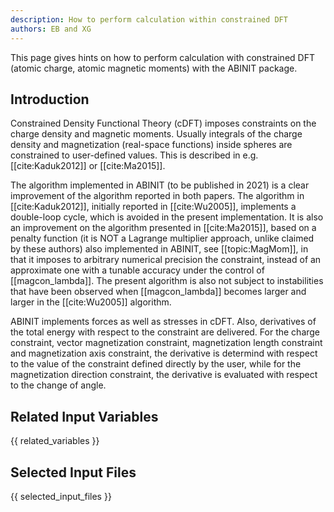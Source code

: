 ```yaml
---
description: How to perform calculation within constrained DFT
authors: EB and XG
---
```

<!--- This is the source file for this topics. Can be edited. -->

This page gives hints on how to perform calculation with constrained DFT (atomic charge, atomic magnetic moments) with the ABINIT package.

## Introduction

Constrained Density Functional Theory (cDFT) imposes constraints on the charge density and magnetic moments. Usually
integrals of the charge density and magnetization (real-space functions) inside spheres are constrained to user-defined
values. This is described in e.g. [[cite:Kaduk2012]] or [[cite:Ma2015]].

The algorithm implemented in ABINIT (to be published in 2021) is a clear improvement of the algorithm reported in both papers.
The algorithm in [[cite:Kaduk2012]],
initially reported in [[cite:Wu2005]], implements a double-loop cycle, which is avoided in the present implementation.
It is also an improvement on the algorithm presented in [[cite:Ma2015]], based on a penalty function (it is NOT a Lagrange multiplier approach, unlike claimed by these authors) also implemented in ABINIT,
see [[topic:MagMom]], in that it imposes to arbitrary numerical precision the constraint, instead of an approximate one with a tunable accuracy under the control of
[[magcon_lambda]].
The present algorithm is also not subject to instabilities that have been observed when [[magcon_lambda]] becomes larger and larger
in the [[cite:Wu2005]] algorithm.

ABINIT implements forces as well as stresses in cDFT. Also, derivatives of the total energy with respect to the constraint are delivered.
For the charge constraint, vector magnetization constraint, magnetization length constraint and magnetization axis constraint, the derivative
is determind with respect to the value of the constraint defined directly by the user, while for the magnetization direction constraint,
the derivative is evaluated with respect to the change of angle.

## Related Input Variables

{{ related_variables }}

## Selected Input Files

{{ selected_input_files }}
